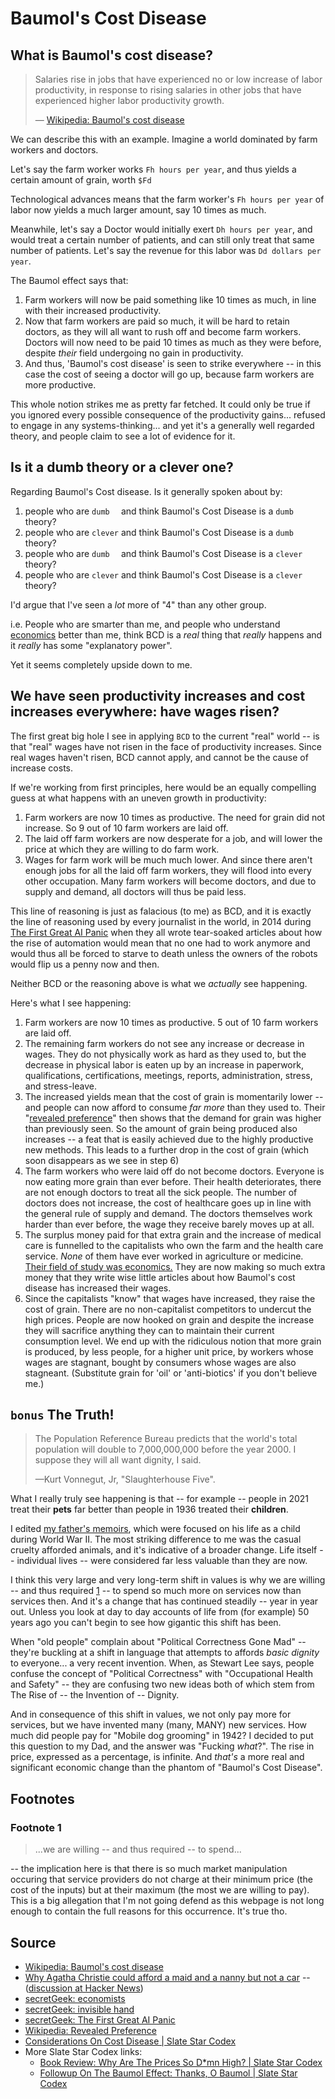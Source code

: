 # Baumol's Cost Disease

## What is Baumol's cost disease?

> Salaries rise in jobs that have experienced no or low increase of labor productivity, in response to rising salaries in other jobs that have experienced higher labor productivity growth.
>
> &mdash; [Wikipedia: Baumol's cost disease](https://en.wikipedia.org/wiki/Baumol%27s_cost_disease)

We can describe this with an example. Imagine a world dominated by farm workers and doctors.

Let's say the farm worker works `Fh hours per year`, and thus yields a certain amount of grain, worth `$Fd` 

Technological advances means that the farm worker's `Fh hours per year` of labor now yields a much larger amount, say 10 times as much.

Meanwhile, let's say a Doctor would initially exert `Dh hours per year`, and would treat a certain number of patients, and can still only treat that same number of patients. Let's say the revenue for this labor was `Dd dollars per year`.

The Baumol effect says that:

1. Farm workers will now be paid something like 10 times as much, in line with their increased productivity.
2. Now that farm workers are paid so much, it will be hard to retain doctors, as they will all want to rush off and become farm workers. Doctors will now need to be paid 10 times as much as they were before, despite *their* field undergoing no gain in productivity.
3. And thus, 'Baumol's cost disease' is seen to strike everywhere -- in this case the cost of seeing a doctor will go up, because farm workers are more productive.

This whole notion strikes me as pretty far fetched. It could only be true if you ignored every possible consequence of the productivity gains... refused to engage in any systems-thinking... and yet it's a generally well regarded theory, and people claim to see a lot of evidence for it.

## Is it a dumb theory or a clever one?

Regarding Baumol's Cost disease. Is it generally spoken about by:

1. people who are `dumb  ` and think Baumol's Cost Disease is a `dumb  ` theory?
2. people who are `clever` and think Baumol's Cost Disease is a `dumb  ` theory?
3. people who are `dumb  ` and think Baumol's Cost Disease is a `clever` theory?
4. people who are `clever` and think Baumol's Cost Disease is a `clever` theory?

I'd argue that I've seen a *lot* more of "4" than any other group.

i.e. People who are smarter than me, and people who understand [economics](https://wiki.secretgeek.net/economists) better than me, think BCD is a *real* thing that *really* happens and it *really* has some "explanatory power".

Yet it seems completely upside down to me.

## We have seen productivity increases and cost increases everywhere: have wages risen?

The first great big hole I see in applying `BCD` to the current "real" world -- is that "real" wages have not risen in the face of productivity increases. Since real wages haven't risen, BCD cannot apply, and cannot be the cause of increase costs.

If we're working from first principles, here would be an equally compelling guess at what happens with an uneven growth in productivity:

1. Farm workers are now 10 times as productive. The need for grain did not increase. So 9 out of 10 farm workers are laid off.
2. The laid off farm workers are now desperate for a job, and will lower the price at which they are willing to do farm work.
3. Wages for farm work will be much much lower. And since there aren't enough jobs for all the laid off farm workers, they will flood into every other occupation. Many farm workers will become doctors, and due to supply and demand, all doctors will thus be paid less.

This line of reasoning is just as falacious (to me) as BCD, and it is exactly the line of reasoning used by every journalist in the world, in 2014 during [The First Great AI Panic](https://wiki.secretgeek.net/ai-panic) when they all wrote tear-soaked articles about how the rise of automation would mean that no one had to work anymore and would thus all be forced to starve to death unless the owners of the robots would flip us a penny now and then.

Neither BCD or the reasoning above is what we *actually* see happening.

Here's what I see happening:

1. Farm workers are now 10 times as productive. 5 out of 10 farm workers are laid off. 
2. The remaining farm workers do not see any increase or decrease in wages. They do not physically work as hard as they used to, but the decrease in physical labor is eaten up by an increase in paperwork, qualifications, certifications, meetings, reports, administration, stress, and stress-leave.
3. The increased yields mean that the cost of grain is momentarily lower -- and people can now afford to consume *far more* than they used to. Their "[revealed preference](https://en.wikipedia.org/wiki/Revealed_preference)" then shows that the demand for grain was higher than previously seen. So the amount of grain being produced also increases -- a feat that is easily achieved due to the highly productive new methods. This leads to a further drop in the cost of grain (which soon disappears as we see in step 6)
4. The farm workers who were laid off do not become doctors. Everyone is now eating more grain than ever before. Their health deteriorates, there are not enough doctors to treat all the sick people. The number of doctors does not increase, the cost of healthcare goes up in line with the general rule of supply and demand. The doctors themselves work harder than ever before, the wage they receive barely moves up at all.
5. The surplus money paid for that extra grain and the increase of medical care is funnelled to the capitalists who own the farm and the health care service. *None* of them have ever worked in agriculture or medicine. [Their field of study was economics.](https://wiki.secretgeek.net/economists) They are now making so much extra money that they write wise little articles about how Baumol's cost disease has increased their wages.
6. Since the capitalists "know" that wages have increased, they raise the cost of grain. There are no non-capitalist competitors to undercut the high prices. People are now hooked on grain and despite the increase they will sacrifice anything they can to maintain their current consumption level. We end up with the ridiculous notion that more grain is produced, by less people, for a higher unit price, by workers whose wages are stagnant, bought by consumers whose wages are also stagneant. (Substitute grain for 'oil' or 'anti-biotics' if you don't believe me.)


## `bonus` The Truth!

> The Population Reference Bureau predicts that the world's total population will double to 7,000,000,000 before the year 2000. I suppose they will all want dignity, I said.
>
> &mdash;Kurt Vonnegut, Jr, "Slaughterhouse Five".


What I really truly see happening is that -- for example -- people in 2021 treat their **pets** far better than people in 1936 treated their **children**.

I edited [my father's memoirs](https://secretgeek.net/lca), which were focused on his life as a child during World War II. The most striking difference to me was the casual cruelty afforded animals, and it's indicative of a broader change. Life itself -- individual lives -- were considered far less valuable than they are now.

I think this very large and very long-term shift in values is why we are willing -- and thus required [1](#footnote-1) -- to spend so much more on services now than services then. And it's a change that has continued steadily -- year in year out. Unless you look at day to day accounts of life from (for example) 50 years ago you can't begin to see how gigantic this shift has been.

When "old people" complain about "Political Correctness Gone Mad" -- they're buckling at a shift in language that attempts to affords *basic dignity* to everyone... a very recent invention. When, as Stewart Lee says, people confuse the concept of "Political Correctness" with "Occupational Health and Safety" -- they are confusing two new ideas both of which stem from The Rise of -- the Invention of -- Dignity.

And in consequence of this shift in values, we not only pay more for services, but we have invented many (many, MANY) new services. How much did people pay for "Mobile dog grooming" in 1942? I decided to put this question to my Dad, and the answer was "Fucking *what*?". The rise in price, expressed as a percentage, is infinite. And *that's* a more real and significant economic change than the phantom of "Baumol's Cost Disease".


## Footnotes

### Footnote 1

> ...we are willing -- and thus required -- to spend...

-- the implication here is that there is so much market manipulation occuring that service providers do not charge at their minimum price (the cost of the inputs) but at their maximum (the most we are willing to pay). This is a big allegation that I'm not going defend as this webpage is not long enough to contain the full reasons for this occurrence. It's true tho.

## Source

- [Wikipedia: Baumol's cost disease](https://en.wikipedia.org/wiki/Baumol%27s_cost_disease)
- [Why Agatha Christie could afford a maid and a nanny but not a car](https://fullstackeconomics.com/why-agatha-christie-could-afford-a-maid-and-a-nanny-but-not-a-car/) -- ([discussion at Hacker News](https://news.ycombinator.com/item?id=30080523))
- [secretGeek: economists](https://wiki.secretgeek.net/economists)
- [secretGeek: invisible hand](https://wiki.secretgeek.net/invisible-hand)
- [secretGeek: The First Great AI Panic](https://wiki.secretgeek.net/ai-panic)
- [Wikipedia: Revealed Preference](https://en.wikipedia.org/wiki/Revealed_preference)
- [Considerations On Cost Disease | Slate Star Codex](https://slatestarcodex.com/2017/02/09/considerations-on-cost-disease/)
- More Slate Star Codex links:
  - [Book Review: Why Are The Prices So D*mn High? | Slate Star Codex](https://slatestarcodex.com/2019/06/10/book-review-the-prices-are-too-dmn-high/)
  - [Followup On The Baumol Effect: Thanks, O Baumol | Slate Star Codex](https://slatestarcodex.com/2019/06/17/followup-on-the-baumol-effect-thanks-o-baumol/)
  